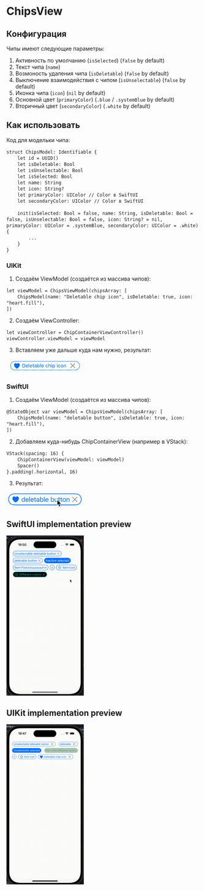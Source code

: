# ChipsView

## Конфигурация

Чипы имеют следующие параметры:
1. Активность по умолчанию (`isSelected`) (`false` by default)
2. Текст чипа (`name`)
3. Возмоность удаления чипа (`isDeletable`) (`false` by default)
4. Выключение взаимодействия с чипом (`isUnselectable`) (`false` by default)
5. Иконка чипа (`icon`) (`nil` by default)
6. Основной цвет (`primaryColor`) (`.blue` / `.systemBlue` by default)
7. Вторичный цвет (`secondaryColor`) (`.white` by default)

## Как использовать

Код для модельки чипа:
```
struct ChipsModel: Identifiable {
    let id = UUID()
    let isDeletable: Bool
    let isUnselectable: Bool
    let isSelected: Bool
    let name: String
    let icon: String?
    let primaryColor: UIColor // Color в SwiftUI
    let secondaryColor: UIColor // Color в SwiftUI
    
    init(isSelected: Bool = false, name: String, isDeletable: Bool = false, isUnselectable: Bool = false, icon: String? = nil, primaryColor: UIColor = .systemBlue, secondaryColor: UIColor = .white) {
        ...
    }
}
```

### UIKit
1. Создаём ViewModel (создаётся из массива чипов):
```
let viewModel = ChipsViewModel(chipsArray: [
    ChipsModel(name: "Deletable chip icon", isDeletable: true, icon: "heart.fill"),
])
```
2. Создаём ViewController:
```
let viewController = ChipContainerViewController()
viewController.viewModel = viewModel
```
3. Вставляем уже дальше куда нам нужно, результат:
<img src="https://github.com/1rlan/DesignSystemHSE/blob/NikitaShubin_ChipsElement/uikit_chip.gif" width="40%" height="40%"/>

### SwiftUI
1. Создаём ViewModel (создаётся из массива чипов):
```
@StateObject var viewModel = ChipsViewModel(chipsArray: [
    ChipsModel(name: "deletable button", isDeletable: true, icon: "heart.fill"),
])
```
2. Добавляем куда-нибудь ChipContainerView (например в VStack):
```
VStack(spacing: 16) {
    ChipContainerView(viewModel: viewModel)
    Spacer()
}.padding(.horizontal, 16)
```
3. Результат:
<img src="https://github.com/1rlan/DesignSystemHSE/blob/NikitaShubin_ChipsElement/swiftui_chip.gif" width="40%" height="40%"/>

## SwiftUI implementation preview
<img src="https://github.com/1rlan/DesignSystemHSE/blob/NikitaShubin_ChipsElement/swiftui.gif" width="40%" height="40%"/>

## UIKit implementation preview
<img src="https://github.com/1rlan/DesignSystemHSE/blob/NikitaShubin_ChipsElement/uikit.gif" width="40%" height="40%"/>

